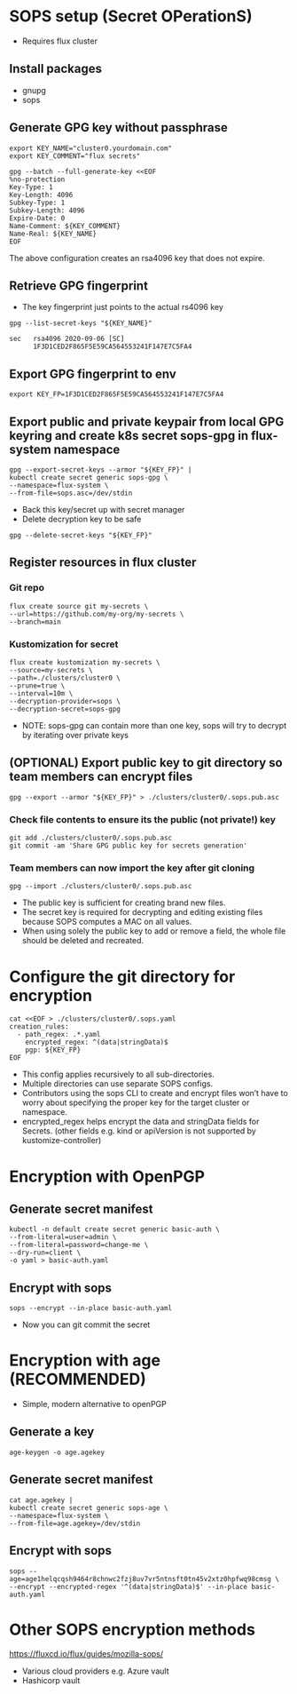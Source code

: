 # SOPS setup (Secret OPerationS)
* Requires flux cluster

## Install packages
* gnupg
* sops

## Generate GPG key without passphrase
```
export KEY_NAME="cluster0.yourdomain.com"
export KEY_COMMENT="flux secrets"

gpg --batch --full-generate-key <<EOF
%no-protection
Key-Type: 1
Key-Length: 4096
Subkey-Type: 1
Subkey-Length: 4096
Expire-Date: 0
Name-Comment: ${KEY_COMMENT}
Name-Real: ${KEY_NAME}
EOF
```
The above configuration creates an rsa4096 key that does not expire.

## Retrieve GPG fingerprint
* The key fingerprint just points to the actual rs4096 key
```
gpg --list-secret-keys "${KEY_NAME}"

sec   rsa4096 2020-09-06 [SC]
      1F3D1CED2F865F5E59CA564553241F147E7C5FA4
```

## Export GPG fingerprint to env
```
export KEY_FP=1F3D1CED2F865F5E59CA564553241F147E7C5FA4
```

## Export public and private keypair from local GPG keyring and create k8s secret sops-gpg in flux-system namespace
```
gpg --export-secret-keys --armor "${KEY_FP}" |
kubectl create secret generic sops-gpg \
--namespace=flux-system \
--from-file=sops.asc=/dev/stdin
```

* Back this key/secret up with secret manager
* Delete decryption key to be safe

```
gpg --delete-secret-keys "${KEY_FP}"
```

## Register resources in flux cluster

### Git repo
```
flux create source git my-secrets \
--url=https://github.com/my-org/my-secrets \
--branch=main
```

### Kustomization for secret
```
flux create kustomization my-secrets \
--source=my-secrets \
--path=./clusters/cluster0 \
--prune=true \
--interval=10m \
--decryption-provider=sops \
--decryption-secret=sops-gpg
```
* NOTE: sops-gpg can contain more than one key, sops will try to decrypt by iterating over private keys

## (OPTIONAL) Export public key to git directory so team members can encrypt files
```
gpg --export --armor "${KEY_FP}" > ./clusters/cluster0/.sops.pub.asc
```

### Check file contents to ensure its the public (not private!) key
```
git add ./clusters/cluster0/.sops.pub.asc
git commit -am 'Share GPG public key for secrets generation'
```

### Team members can now import the key after git cloning
```
gpg --import ./clusters/cluster0/.sops.pub.asc
```

* The public key is sufficient for creating brand new files.
* The secret key is required for decrypting and editing existing files because SOPS computes a MAC on all values.
* When using solely the public key to add or remove a field, the whole file should be deleted and recreated.

# Configure the git directory for encryption
```
cat <<EOF > ./clusters/cluster0/.sops.yaml
creation_rules:
  - path_regex: .*.yaml
    encrypted_regex: ^(data|stringData)$
    pgp: ${KEY_FP}
EOF
```

* This config applies recursively to all sub-directories.
* Multiple directories can use separate SOPS configs.
* Contributors using the sops CLI to create and encrypt files won’t have to worry about specifying the proper key for the target cluster or namespace.
* encrypted_regex helps encrypt the data and stringData fields for Secrets. (other fields e.g. kind or apiVersion is not supported by kustomize-controller)


# Encryption with OpenPGP

## Generate secret manifest
```
kubectl -n default create secret generic basic-auth \
--from-literal=user=admin \
--from-literal=password=change-me \
--dry-run=client \
-o yaml > basic-auth.yaml
```

## Encrypt with sops
```
sops --encrypt --in-place basic-auth.yaml
```
* Now you can git commit the secret

# Encryption with age (RECOMMENDED)
* Simple, modern alternative to openPGP

## Generate a key
```
age-keygen -o age.agekey
```

## Generate secret manifest
```
cat age.agekey |
kubectl create secret generic sops-age \
--namespace=flux-system \
--from-file=age.agekey=/dev/stdin
```

## Encrypt with sops
```
sops --age=age1helqcqsh9464r8chnwc2fzj8uv7vr5ntnsft0tn45v2xtz0hpfwq98cmsg \
--encrypt --encrypted-regex '^(data|stringData)$' --in-place basic-auth.yaml
```

# Other SOPS encryption methods
https://fluxcd.io/flux/guides/mozilla-sops/
* Various cloud providers e.g. Azure vault
* Hashicorp vault
